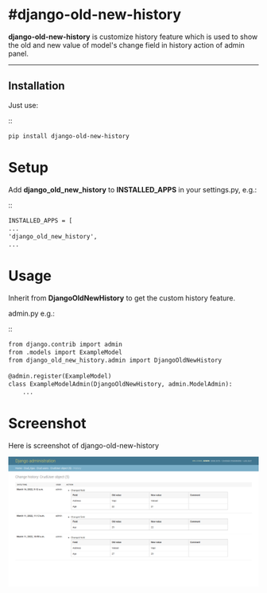 #django-old-new-history
========================

**django-old-new-history** is customize history feature which is used to show the old and new value of model's change field in history action of admin panel.

------------
Installation
------------

Just use:

::

    pip install django-old-new-history

Setup
=====

Add **django_old_new_history** to **INSTALLED_APPS** in your settings.py, e.g.:

::

    INSTALLED_APPS = [
    ...
    'django_old_new_history',
    ...


Usage
=====

Inherit from **DjangoOldNewHistory** to get the custom history feature.

admin.py e.g.:

::

    
    from django.contrib import admin
    from .models import ExampleModel
    from django_old_new_history.admin import DjangoOldNewHistory
    
    @admin.register(ExampleModel)
    class ExampleModelAdmin(DjangoOldNewHistory, admin.ModelAdmin):
        ...

Screenshot
=====
Here is screenshot of django-old-new-history

![alt text](https://raw.githubusercontent.com/mayur-softices/djnago-customize-history/main/docs/_static/Change-history-CrudUser-object-5-Django-site-admin.png)
